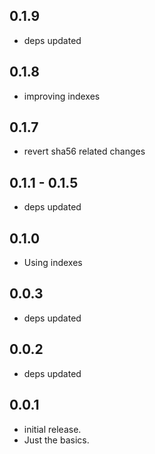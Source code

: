 ## 0.1.9

* deps updated

## 0.1.8

* improving indexes

## 0.1.7

* revert sha56 related changes

## 0.1.1 - 0.1.5

* deps updated

## 0.1.0

* Using indexes

## 0.0.3

* deps updated

## 0.0.2

* deps updated

## 0.0.1

* initial release.
* Just the basics.
